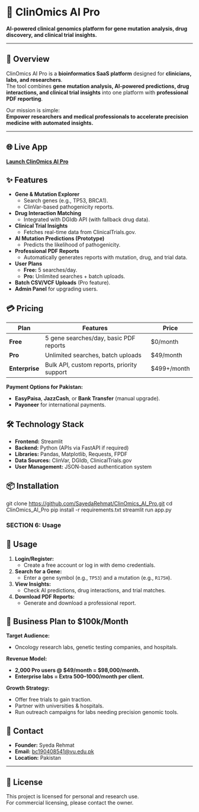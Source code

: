  # 🧬 ClinOmics AI Pro

**AI-powered clinical genomics platform for gene mutation analysis, drug discovery, and clinical trial insights.**

---

## 🚀 Overview
ClinOmics AI Pro is a **bioinformatics SaaS platform** designed for **clinicians, labs, and researchers**.  
The tool combines **gene mutation analysis, AI-powered predictions, drug interactions, and clinical trial insights** into one platform with **professional PDF reporting**.

Our mission is simple:  
**Empower researchers and medical professionals to accelerate precision medicine with automated insights.**

---

## 🌐 Live App
[**Launch ClinOmics AI Pro**](https://clinomics-ai-7pwnmg46tw2sqeezvajcxz.streamlit.app/)
## ✨ Features
- **Gene & Mutation Explorer**  
  - Search genes (e.g., TP53, BRCA1).
  - ClinVar-based pathogenicity reports.
- **Drug Interaction Matching**  
  - Integrated with DGIdb API (with fallback drug data).
- **Clinical Trial Insights**  
  - Fetches real-time data from ClinicalTrials.gov.
- **AI Mutation Predictions (Prototype)**  
  - Predicts the likelihood of pathogenicity.
- **Professional PDF Reports**  
  - Automatically generates reports with mutation, drug, and trial data.
- **User Plans**  
  - **Free:** 5 searches/day.  
  - **Pro:** Unlimited searches + batch uploads.
- **Batch CSV/VCF Uploads** (Pro feature).
- **Admin Panel** for upgrading users.
## 💳 Pricing
| Plan         | Features                                   | Price        |
|--------------|--------------------------------------------|--------------|
| **Free**     | 5 gene searches/day, basic PDF reports      | $0/month     |
| **Pro**      | Unlimited searches, batch uploads           | $49/month    |
| **Enterprise** | Bulk API, custom reports, priority support | $499+/month  |

**Payment Options for Pakistan:**  
- **EasyPaisa**, **JazzCash**, or **Bank Transfer** (manual upgrade).  
- **Payoneer** for international payments.
## 🛠 Technology Stack
- **Frontend:** Streamlit  
- **Backend:** Python (APIs via FastAPI if required)  
- **Libraries:** Pandas, Matplotlib, Requests, FPDF  
- **Data Sources:** ClinVar, DGIdb, ClinicalTrials.gov  
- **User Management:** JSON-based authentication system  
 ## 📦 Installation
git clone https://github.com/SayedaRehmat/ClinOmics_AI_Pro.git
cd ClinOmics_AI_Pro
pip install -r requirements.txt
streamlit run app.py

### **SECTION 6: Usage**
## 🧪 Usage
1. **Login/Register:**  
   - Create a free account or log in with demo credentials.
2. **Search for a Gene:**  
   - Enter a gene symbol (e.g., `TP53`) and a mutation (e.g., `R175H`).
3. **View Insights:**  
   - Check AI predictions, drug interactions, and trial matches.
4. **Download PDF Reports:**  
   - Generate and download a professional report.
## 🌟 Business Plan to $100k/Month
**Target Audience:**  
- Oncology research labs, genetic testing companies, and hospitals.

**Revenue Model:**  
- **2,000 Pro users @ $49/month = $98,000/month.**  
- **Enterprise labs = Extra $500–$1000/month per client.**

**Growth Strategy:**  
- Offer free trials to gain traction.  
- Partner with universities & hospitals.  
- Run outreach campaigns for labs needing precision genomic tools.
## 📧 Contact
- **Founder:** Syeda Rehmat  
- **Email:** bc190408541@vu.edu.pk  
- **Location:** Pakistan  

---

## 📜 License
This project is licensed for personal and research use.  
For commercial licensing, please contact the owner.
